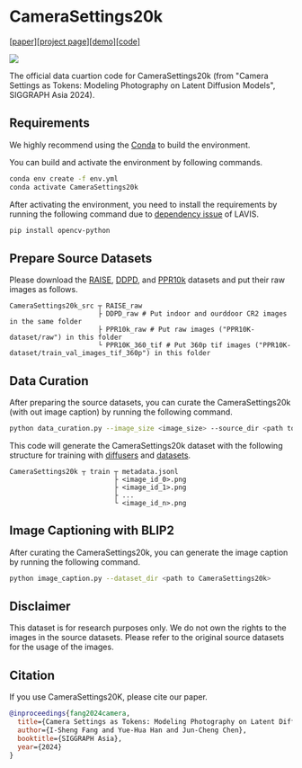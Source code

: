 # CameraSettings20k
[[paper]](https://dl.acm.org/doi/10.1145/3680528.3687635)[[project page]](https://camera-settings-as-tokens.github.io/)[[demo]](https://huggingface.co/spaces/Camera-Settings-as-Tokens/Camera-Settings-as-Tokens)[[code]](https://github.com/aiiu-lab/Camera-Settings-as-Tokens)

![](preview.png)

The official data cuartion code for CameraSettings20k (from "Camera Settings as Tokens: Modeling Photography on Latent Diffusion Models", SIGGRAPH Asia 2024).

## Requirements
We highly recommend using the [Conda](https://docs.anaconda.com/miniconda/) to build the environment. 

You can build and activate the environment by following commands. 
```bash
conda env create -f env.yml 
conda activate CameraSettings20k
```
After activating the environment, you need to install the requirements by running the following command due to [dependency issue](https://github.com/salesforce/LAVIS/issues/762) of LAVIS.
```bash
pip install opencv-python 
```

## Prepare Source Datasets
Please download the [RAISE](http://loki.disi.unitn.it/RAISE/), [DDPD](https://github.com/Abdullah-Abuolaim/defocus-deblurring-dual-pixel), and [PPR10k](https://github.com/csjliang/PPR10K) datasets and put their raw images as follows. 
```
CameraSettings20k_src ┬ RAISE_raw 
                      ├ DDPD_raw # Put indoor and ourddoor CR2 images in the same folder
                      ├ PPR10k_raw # Put raw images ("PPR10K-dataset/raw") in this folder
                      └ PPR10K_360_tif # Put 360p tif images ("PPR10K-dataset/train_val_images_tif_360p") in this folder
```

## Data Curation

After preparing the source datasets, you can curate the CameraSettings20k (with out image caption) by running the following command. 
```bash
python data_curation.py --image_size <image_size> --source_dir <path to CameraSettings20k_src> --target_dir <path to save CameraSettings20k>
```
This code will generate the CameraSettings20k dataset with the following structure for training with [diffusers](https://huggingface.co/docs/diffusers/en/index) and [datasets](https://huggingface.co/docs/datasets/en/index). 
```
CameraSettings20k ┬ train ┬ metadata.jsonl
                          ├ <image_id_0>.png
                          ├ <image_id_1>.png
                          ├ ...
                          └ <image_id_n>.png
```

## Image Captioning with BLIP2

After curating the CameraSettings20k, you can generate the image caption by running the following command. 
```bash
python image_caption.py --dataset_dir <path to CameraSettings20k>
```

## Disclaimer
This dataset is for research purposes only. We do not own the rights to the images in the source datasets. Please refer to the original source datasets for the usage of the images.

## Citation
If you use CameraSettings20K, please cite our paper. 

```Bibtex
@inproceedings{fang2024camera,
  title={Camera Settings as Tokens: Modeling Photography on Latent Diffusion Models},
  author={I-Sheng Fang and Yue-Hua Han and Jun-Cheng Chen},
  booktitle={SIGGRAPH Asia},
  year={2024}
}
```
